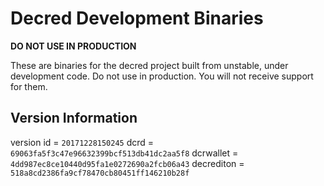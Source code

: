 
# Decred Development Binaries

**DO NOT USE IN PRODUCTION**

These are binaries for the decred project built from unstable, under development
code. Do not use in production. You will not receive support for them.

## Version Information

version id = `20171228150245`
dcrd = `69063fa5f3c47e96632399bcf513db41dc2aa5f8`
dcrwallet = `4dd987ec8ce10440d95fa1e0272690a2fcb06a43`
decrediton = `518a8cd2386fa9cf78470cb80451ff146210b28f`
